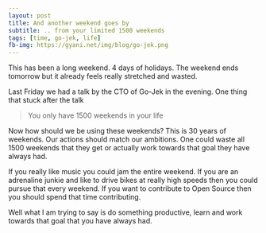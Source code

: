 ```yaml
---
layout: post
title: And another weekend goes by
subtitle: .. from your limited 1500 weekends
tags: [time, go-jek, life]
fb-img: https://gyani.net/img/blog/go-jek.png
---
```


This has been a long weekend. 4 days of holidays. The weekend ends tomorrow but it already feels really stretched and wasted.

Last Friday we had a talk by the CTO of Go-Jek in the evening. One thing that stuck after the talk

>You only have 1500 weekends in your life

Now how should we be using these weekends? This is 30 years of weekends. Our actions should match our ambitions. One could waste all 1500 weekends that they get or actually work towards that goal they have always had.

If you really like music you could jam the entire weekend. If you are an adrenaline junkie and like to drive bikes at really high speeds then you could pursue that every weekend. If you want to contribute to Open Source then you should spend that time contributing.

Well what I am trying to say is do something productive, learn and work towards that goal that you have always had.